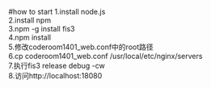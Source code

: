 #how to start
  1.install node.js<br>
  2.install npm<br>
  3.npm -g install fis3<br>
  4.npm install<br>
  5.修改coderoom1401_web.conf中的root路径<br>
  6.cp coderoom1401_web.conf /usr/local/etc/nginx/servers <br>
  7.执行fis3 release debug -cw<br>
  8.访问http://localhost:18080<br>
